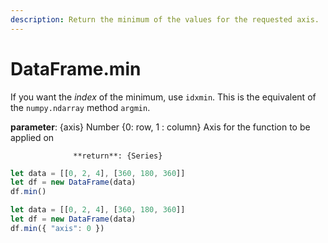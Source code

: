 ```yaml
---
description: Return the minimum of the values for the requested axis.
---
```


# DataFrame.min

If you want the _index_ of the minimum, use `idxmin`. This is the equivalent of the `numpy.ndarray` method `argmin`.

**parameter**: {axis} Number {0: row, 1 : column} Axis for the function to be applied on

                  **return**: {Series}



```javascript
let data = [[0, 2, 4], [360, 180, 360]]
let df = new DataFrame(data)
df.min()
```



```javascript
let data = [[0, 2, 4], [360, 180, 360]]
let df = new DataFrame(data)
df.min({ "axis": 0 })
```

